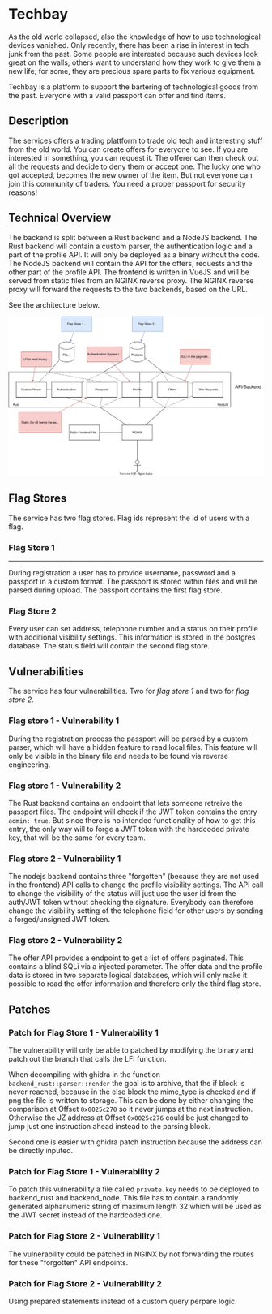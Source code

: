 Techbay
=======
As the old world collapsed, also the knowledge of how to use technological devices vanished. Only recently, there has been a rise in interest in tech junk from the past. Some people are interested because such devices look great on the walls; others want to understand how they work to give them a new life; for some, they are precious spare parts to fix various equipment.

Techbay is a platform to support the bartering of technological goods from the past. Everyone with a valid passport can offer and find items.


Description
-----------

The services offers a trading plattform to trade old tech and interesting stuff from the old world.
You can create offers for everyone to see. If you are interested in something, you can request it.
The offerer can then check out all the requests and decide to deny them or accept one.
The lucky one who got accepted, becomes the new owner of the item.
But not everyone can join this community of traders. You need a proper passport for security reasons!


Technical Overview
------------------

The backend is split between a Rust backend and a NodeJS backend. The Rust backend will contain a custom parser, the authentication logic and a part of the profile API. It will only be deployed as a binary without the code.
The NodeJS backend will contain the API for the offers, requests and the other part of the profile API.
The frontend is written in VueJS and will be served from static files from an NGINX reverse proxy.
The NGINX reverse proxy will forward the requests to the two backends, based on the URL.

See the architecture below.

![](./TechBay-Architecture.svg)


Flag Stores
-----------
The service has two flag stores. Flag ids represent the id of users with a flag.

### Flag Store 1
------------
During registration a user has to provide username, password and a passport in a custom format. The passport is stored within files and will be parsed during upload.
The passport contains the first flag store.

### Flag Store 2
Every user can set address, telephone number and a status on their profile with additional visibility settings. This information is stored in the postgres database. The status field will contain the second flag store.


Vulnerabilities
---------------
The service has four vulnerabilities. Two for *flag store 1* and two for *flag store 2*.

### Flag store 1 - Vulnerability 1
During the registration process the passport will be parsed by a custom parser, which will have a hidden feature to read local files. This feature will only be visible in the binary file and needs to be found via reverse engineering.

### Flag store 1 - Vulnerability 2
The Rust backend contains an endpoint that lets someone retreive the passport files. The endpoint will check if the JWT token contains the entry `admin: true`. But since there is no intended functionality of how to get this entry, the only way will to forge a JWT token with the hardcoded private key, that will be the same for every team.

### Flag store 2 - Vulnerability 1
The nodejs backend contains three "forgotten" (because they are not used in the frontend) API calls to change the profile visibility settings. The API call to change the visibility of the status will just use the user id from the auth/JWT token without checking the signature. Everybody can therefore change the visibility setting of the telephone field for other users by sending a forged/unsigned JWT token.

### Flag store 2 - Vulnerability 2
The offer API provides a endpoint to get a list of offers paginated. This contains a blind SQLi via a injected parameter. The offer data and the profile data is stored in two separate logical databases, which will only make it possible to read the offer information and therefore only the third flag store.


Patches
-------

### Patch for Flag Store 1 - Vulnerability 1
The vulnerability will only be able to patched by modifying the binary and patch out the branch that calls the LFI function.

When decompiling with ghidra in the function ```backend_rust::parser::render``` the goal is to archive, that the if block is never reached, because in the else block the mime_type is checked and if png the file is written to storage. This can be done by either changing the comparison at Offset ```0x0025c270``` so it never jumps at the next instruction.
Otherwise the JZ address at Offset ```0x0025c276``` could be just changed to jump just one instruction ahead instead to the parsing block.

Second one is easier with ghidra patch instruction because the address can be directly inputed.

### Patch for Flag Store 1 - Vulnerability 2
To patch this vulnerability a file called ```private.key``` needs to be deployed to backend_rust and backend_node.
This file has to contain a randomly generated alphanumeric string of maximum length 32 which will be used as the JWT secret instead of the hardcoded one.

### Patch for Flag Store 2 - Vulnerability 1
The vulnerability could be patched in NGINX by not forwarding the routes for these "forgotten" API endpoints.

### Patch for Flag Store 2 - Vulnerability 2
Using prepared statements instead of a custom query perpare logic.